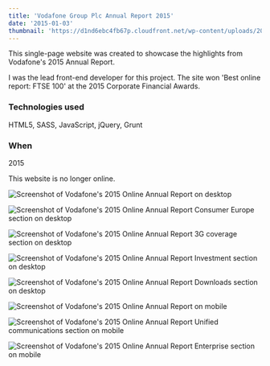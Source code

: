 ```yaml
---
title: 'Vodafone Group Plc Annual Report 2015'
date: '2015-01-03'
thumbnail: 'https://d1nd6ebc4fb67p.cloudfront.net/wp-content/uploads/2016/09/05211607/thumb-vodafone.jpg'
---
```


This single-page website was created to showcase the highlights from Vodafone's 2015 Annual Report.

I was the lead front-end developer for this project. The site won 'Best online report: FTSE 100' at the 2015 Corporate Financial Awards.

### Technologies used
HTML5, SASS, JavaScript, jQuery, Grunt

### When
2015

This website is no longer online.

![Screenshot of Vodafone's 2015 Online Annual Report on desktop](https://d1nd6ebc4fb67p.cloudfront.net/wp-content/uploads/2016/09/05211142/vodafone1.jpg)

![Screenshot of Vodafone's 2015 Online Annual Report Consumer Europe section on desktop](https://d1nd6ebc4fb67p.cloudfront.net/wp-content/uploads/2016/09/05211136/vodafone2.jpg)

![Screenshot of Vodafone's 2015 Online Annual Report 3G coverage section on desktop](https://d1nd6ebc4fb67p.cloudfront.net/wp-content/uploads/2016/09/05211125/vodafone4.jpg)

![Screenshot of Vodafone's 2015 Online Annual Report Investment section on desktop](https://d1nd6ebc4fb67p.cloudfront.net/wp-content/uploads/2016/09/05211131/vodafone3.jpg)

![Screenshot of Vodafone's 2015 Online Annual Report Downloads section on desktop](https://d1nd6ebc4fb67p.cloudfront.net/wp-content/uploads/2016/09/05211120/vodafone5.jpg)

<div class="grid grid--work">

![Screenshot of Vodafone's 2015 Online Annual Report on mobile](https://d1nd6ebc4fb67p.cloudfront.net/wp-content/uploads/2016/09/05211114/vodafone-mob1.png)

![Screenshot of Vodafone's 2015 Online Annual Report Unified communications section on mobile](https://d1nd6ebc4fb67p.cloudfront.net/wp-content/uploads/2016/09/05211110/vodafone-mob2.png)

![Screenshot of Vodafone's 2015 Online Annual Report Enterprise section on mobile](https://d1nd6ebc4fb67p.cloudfront.net/wp-content/uploads/2016/09/05211105/vodafone-mob3.png)

</div>